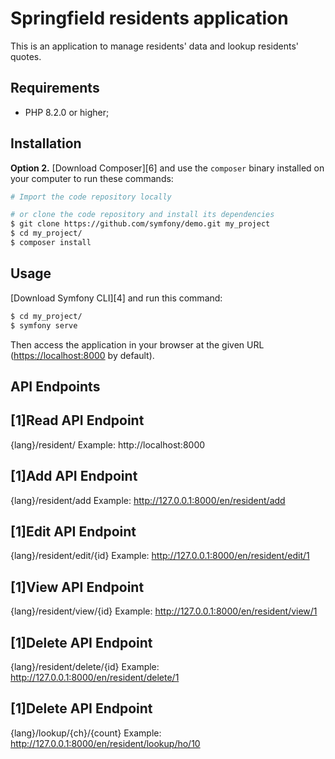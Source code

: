 Springfield residents application
========================

This is an application to manage residents' data and lookup residents' quotes.

Requirements
------------

  * PHP 8.2.0 or higher;

Installation
------------


**Option 2.** [Download Composer][6] and use the `composer` binary installed
on your computer to run these commands:

```bash
# Import the code repository locally

# or clone the code repository and install its dependencies
$ git clone https://github.com/symfony/demo.git my_project
$ cd my_project/
$ composer install
```

Usage
-----

[Download Symfony CLI][4] and run this command:

```bash
$ cd my_project/
$ symfony serve
```

Then access the application in your browser at the given URL (<https://localhost:8000> by default).

API Endpoints
-----

[1]Read API Endpoint
-----
{lang}/resident/
Example: http://localhost:8000

[1]Add API Endpoint
-----
{lang}/resident/add
Example: http://127.0.0.1:8000/en/resident/add

[1]Edit API Endpoint
-----
{lang}/resident/edit/{id}
Example: http://127.0.0.1:8000/en/resident/edit/1

[1]View API Endpoint
-----
{lang}/resident/view/{id}
Example: http://127.0.0.1:8000/en/resident/view/1

[1]Delete API Endpoint
-----
{lang}/resident/delete/{id}
Example: http://127.0.0.1:8000/en/resident/delete/1

[1]Delete API Endpoint
-----
{lang}/lookup/{ch}/{count}
Example: http://127.0.0.1:8000/en/resident/lookup/ho/10




